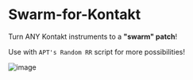 # Swarm-for-Kontakt

Turn ANY Kontakt instruments to a **"swarm" patch**!

Use with `APT's Random RR` script for more possibilities!

![image](https://user-images.githubusercontent.com/86185916/175507571-477a09c5-8d3f-48b8-8898-75e96467c2ae.png)
